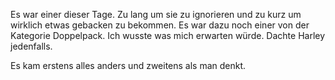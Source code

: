 Es war einer dieser Tage. Zu lang um sie zu ignorieren und zu kurz um wirklich etwas gebacken zu bekommen. Es war dazu noch einer von der Kategorie Doppelpack. Ich wusste was mich erwarten würde. Dachte Harley jedenfalls.

Es kam erstens alles anders und zweitens als man denkt.
